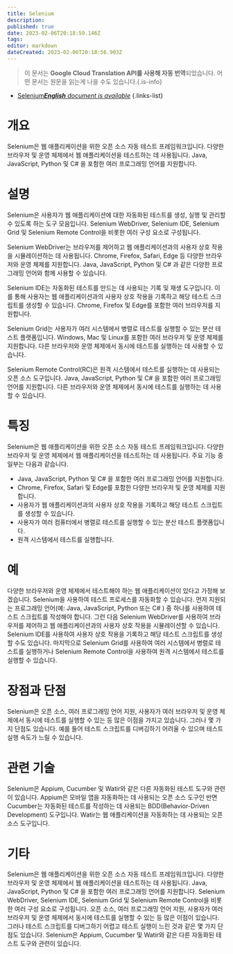 ```yaml
---
title: Selenium
description: 
published: true
date: 2023-02-06T20:18:59.146Z
tags: 
editor: markdown
dateCreated: 2023-02-06T20:18:56.903Z
---
```


> 이 문서는 **Google Cloud Translation API를 사용해 자동 번역**되었습니다.
어떤 문서는 원문을 읽는게 나을 수도 있습니다.{.is-info}



- [Selenium***English** document is available*](/en/Knowledge-base/Dictionary/selenium)
{.links-list}


# 개요
Selenium은 웹 애플리케이션을 위한 오픈 소스 자동 테스트 프레임워크입니다. 다양한 브라우저 및 운영 체제에서 웹 애플리케이션을 테스트하는 데 사용됩니다. Java, JavaScript, Python 및 C# 을 포함한 여러 프로그래밍 언어를 지원합니다.

# 설명
Selenium은 사용자가 웹 애플리케이션에 대한 자동화된 테스트를 생성, 실행 및 관리할 수 있도록 하는 도구 모음입니다. Selenium WebDriver, Selenium IDE, Selenium Grid 및 Selenium Remote Control을 비롯한 여러 구성 요소로 구성됩니다.

Selenium WebDriver는 브라우저를 제어하고 웹 애플리케이션과의 사용자 상호 작용을 시뮬레이션하는 데 사용됩니다. Chrome, Firefox, Safari, Edge 등 다양한 브라우저와 운영 체제를 지원합니다. Java, JavaScript, Python 및 C# 과 같은 다양한 프로그래밍 언어와 함께 사용할 수 있습니다.

Selenium IDE는 자동화된 테스트를 만드는 데 사용되는 기록 및 재생 도구입니다. 이를 통해 사용자는 웹 애플리케이션과의 사용자 상호 작용을 기록하고 해당 테스트 스크립트를 생성할 수 있습니다. Chrome, Firefox 및 Edge를 포함한 여러 브라우저를 지원합니다.

Selenium Grid는 사용자가 여러 시스템에서 병렬로 테스트를 실행할 수 있는 분산 테스트 플랫폼입니다. Windows, Mac 및 Linux를 포함한 여러 브라우저 및 운영 체제를 지원합니다. 다른 브라우저와 운영 체제에서 동시에 테스트를 실행하는 데 사용할 수 있습니다.

Selenium Remote Control(RC)은 원격 시스템에서 테스트를 실행하는 데 사용되는 오픈 소스 도구입니다. Java, JavaScript, Python 및 C# 을 포함한 여러 프로그래밍 언어를 지원합니다. 다른 브라우저와 운영 체제에서 동시에 테스트를 실행하는 데 사용할 수 있습니다.

# 특징
Selenium은 웹 애플리케이션을 위한 오픈 소스 자동 테스트 프레임워크입니다. 다양한 브라우저 및 운영 체제에서 웹 애플리케이션을 테스트하는 데 사용됩니다. 주요 기능 중 일부는 다음과 같습니다.

- Java, JavaScript, Python 및 C# 을 포함한 여러 프로그래밍 언어를 지원합니다.
- Chrome, Firefox, Safari 및 Edge를 포함한 다양한 브라우저 및 운영 체제를 지원합니다.
- 사용자가 웹 애플리케이션과의 사용자 상호 작용을 기록하고 해당 테스트 스크립트를 생성할 수 있습니다.
- 사용자가 여러 컴퓨터에서 병렬로 테스트를 실행할 수 있는 분산 테스트 플랫폼입니다.
- 원격 시스템에서 테스트를 실행합니다.

# 예
다양한 브라우저와 운영 체제에서 테스트해야 하는 웹 애플리케이션이 있다고 가정해 보겠습니다. Selenium을 사용하여 테스트 프로세스를 자동화할 수 있습니다. 먼저 지원되는 프로그래밍 언어(예: Java, JavaScript, Python 또는 C# ) 중 하나를 사용하여 테스트 스크립트를 작성해야 합니다. 그런 다음 Selenium WebDriver를 사용하여 브라우저를 제어하고 웹 애플리케이션과의 사용자 상호 작용을 시뮬레이션할 수 있습니다. Selenium IDE를 사용하여 사용자 상호 작용을 기록하고 해당 테스트 스크립트를 생성할 수도 있습니다. 마지막으로 Selenium Grid를 사용하여 여러 시스템에서 병렬로 테스트를 실행하거나 Selenium Remote Control을 사용하여 원격 시스템에서 테스트를 실행할 수 있습니다.

# 장점과 단점
Selenium은 오픈 소스, 여러 프로그래밍 언어 지원, 사용자가 여러 브라우저 및 운영 체제에서 동시에 테스트를 실행할 수 있는 등 많은 이점을 가지고 있습니다. 그러나 몇 가지 단점도 있습니다. 예를 들어 테스트 스크립트를 디버깅하기 어려울 수 있으며 테스트 실행 속도가 느릴 수 있습니다.

# 관련 기술
Selenium은 Appium, Cucumber 및 Watir와 같은 다른 자동화된 테스트 도구와 관련이 있습니다. Appium은 모바일 앱을 자동화하는 데 사용되는 오픈 소스 도구인 반면 Cucumber는 자동화된 테스트를 작성하는 데 사용되는 BDD(Behavior-Driven Development) 도구입니다. Watir는 웹 애플리케이션을 자동화하는 데 사용되는 오픈 소스 도구입니다.

# 기타
Selenium은 웹 애플리케이션을 위한 오픈 소스 자동 테스트 프레임워크입니다. 다양한 브라우저 및 운영 체제에서 웹 애플리케이션을 테스트하는 데 사용됩니다. Java, JavaScript, Python 및 C# 을 포함한 여러 프로그래밍 언어를 지원합니다. Selenium WebDriver, Selenium IDE, Selenium Grid 및 Selenium Remote Control을 비롯한 여러 구성 요소로 구성됩니다. 오픈 소스, 여러 프로그래밍 언어 지원, 사용자가 여러 브라우저 및 운영 체제에서 동시에 테스트를 실행할 수 있는 등 많은 이점이 있습니다. 그러나 테스트 스크립트를 디버그하기 어렵고 테스트 실행이 느린 것과 같은 몇 가지 단점도 있습니다. Selenium은 Appium, Cucumber 및 Watir와 같은 다른 자동화된 테스트 도구와 관련이 있습니다.